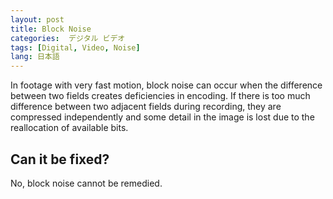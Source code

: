 ```yaml
---
layout: post
title: Block Noise
categories:  デジタル ビデオ 
tags: [Digital, Video, Noise]
lang: 日本語
---
```


In footage with very fast motion, block noise can occur when the difference between two fields creates deficiencies in encoding. If there is too much difference between two adjacent fields during recording, they are compressed independently and some detail in the image is lost due to the reallocation of available bits.

## Can it be fixed?

No, block noise cannot be remedied.
